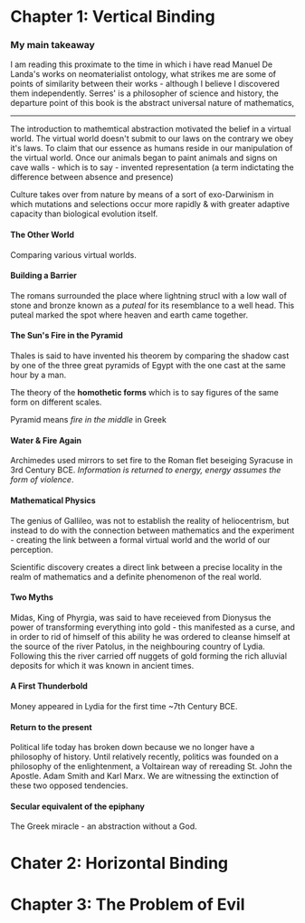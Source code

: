 
# Chapter 1: Vertical Binding 

### My main takeaway
I am reading this proximate to the time in which i have read Manuel De Landa's works on neomaterialist ontology, what strikes me are some of points of similarity between their works - although I believe I discovered them independently. Serres' is a philosopher of science and history, the departure point of this book is the abstract universal nature of mathematics, 


--- 

The introduction to mathemtical abstraction motivated the belief in a virtual world. The virtual world doesn't submit to our laws on the contrary we obey it's laws. 
To claim that our essence as humans reside in our manipulation of the virtual world. 
Once our animals began to paint animals and signs on cave walls - which is to say - invented representation (a term indictating the difference between absence and presence)

Culture takes over from nature by means of a sort of exo-Darwinism in which mutations and selections occur more rapidly & with greater adaptive capacity than biological evolution itself. 

#### The Other World 
Comparing various virtual worlds. 

#### Building a Barrier 
The romans surrounded the place where lightning strucl with a low wall of stone and bronze known as a *puteal* for its resemblance to a well head. This puteal marked the spot where heaven and earth came together. 

#### The Sun's Fire in the Pyramid 
Thales is said to have invented his theorem by comparing the shadow cast by one of the three great pyramids of Egypt with the one cast at the same hour by a man. 

The theory of the **homothetic forms** which is to say figures of the same form on different scales. 

Pyramid means *fire in the middle* in Greek 

#### Water & Fire Again 
Archimedes used mirrors to set fire to the Roman flet beseiging Syracuse in 3rd Century BCE. *Information is returned to energy, energy assumes the form of violence*.

#### Mathematical Physics
The genius of Gallileo, was not to establish the reality of heliocentrism, but instead to do with the connection between mathematics and the experiment - creating the link between a formal virtual world and the world of our perception. 

Scientific discovery creates a direct link between a precise locality in the realm of mathematics and a definite phenomenon of the real world. 

#### Two Myths
Midas, King of Phyrgia, was said to have receieved from Dionysus the power of transforming everything into gold - this manifested as a curse, and in order to rid of himself of this ability he was ordered to cleanse himself at the source of the river Patolus, in the neighbouring country of Lydia. Following this the river carried off nuggets of gold forming the rich alluvial deposits for which it was known in ancient times. 



#### A First Thunderbold 
Money appeared in Lydia for the first time ~7th Century BCE. 

#### Return to the present
Political life today has broken down because we no longer have a philosophy of history. Until relatively recently, politics was founded on a philosophy of the enlightenment, a Voltairean way of rereading St. John the Apostle. Adam Smith and Karl Marx. We are witnessing the extinction of these two opposed tendencies. 

#### Secular equivalent of the epiphany

The Greek miracle - an abstraction without a God. 

# Chater 2: Horizontal Binding 

# Chapter 3: The Problem of Evil 